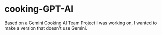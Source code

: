# cooking-GPT-AI
Based on a Gemini Cooking AI Team Project I was working on, I wanted to make a version that doesn't use Gemini.
